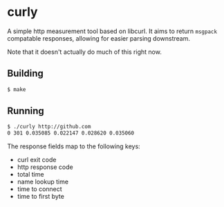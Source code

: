 curly
=====

A simple http measurement tool based on libcurl.  It aims to return `msgpack` compatable responses, allowing for easier parsing downstream.

Note that it doesn't actually do much of this right now.

## Building

```sh
$ make
```

## Running

```sh
$ ./curly http://github.com
0 301 0.035085 0.022147 0.028620 0.035060
```


The response fields map to the following keys:

* curl exit code
* http response code
* total time
* name lookup time
* time to connect
* time to first byte
